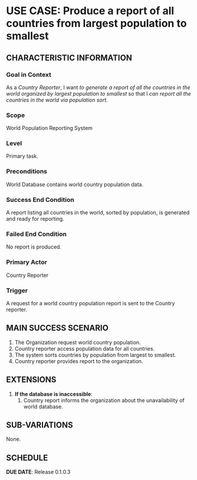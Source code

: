 # USE CASE: Produce a report of all countries from largest population to smallest

## CHARACTERISTIC INFORMATION

### Goal in Context
As a *Country Reporter*, I want *to generate a report of all the countries in the world organized by largest population to smallest* so that I *can report all the countries in the world via population sort.*

### Scope
World Population Reporting System

### Level
Primary task.

### Preconditions
World Database contains world country population data.  

### Success End Condition
A report listing all countries in the world, sorted by population, is generated and ready for reporting.

### Failed End Condition
No report is produced.

### Primary Actor
Country Reporter

### Trigger
A request for a world country population report is sent to the Country reporter.

## MAIN SUCCESS SCENARIO
1. The Organization request world country population.
2. Country reporter access population data for all countries.
3. The system sorts countries by population from largest to smallest.
4. Country reporter provides report to the organization.

## EXTENSIONS
1. **If the database is inaccessible**:
    1. Country report informs the organization about the unavailability of world database.

## SUB-VARIATIONS
None.

## SCHEDULE
**DUE DATE**: Release 0.1.0.3